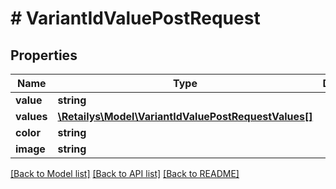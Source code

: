 # # VariantIdValuePostRequest

## Properties

Name | Type | Description | Notes
------------ | ------------- | ------------- | -------------
**value** | **string** |  | [optional]
**values** | [**\Retailys\Model\VariantIdValuePostRequestValues[]**](VariantIdValuePostRequestValues.md) |  | [optional]
**color** | **string** |  | [optional]
**image** | **string** |  | [optional]

[[Back to Model list]](../../README.md#models) [[Back to API list]](../../README.md#endpoints) [[Back to README]](../../README.md)
